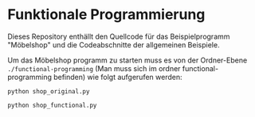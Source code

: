 # Funktionale Programmierung
Dieses Repository enthällt den Quellcode für das Beispielprogramm "Möbelshop" und die Codeabschnitte der allgemeinen Beispiele.

Um das Möbelshop programm zu starten muss es von der Ordner-Ebene ```./functional-programming``` (Man muss sich im ordner functional-programming befinden) wie folgt aufgerufen werden:

```python shop_original.py```

```python shop_functional.py```
